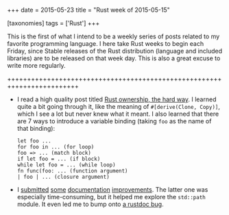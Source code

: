 +++
date = 2015-05-23
title = "Rust week of 2015-05-15"

[taxonomies]
tags = ['Rust']
+++

This is the first of what I intend to be a weekly series of posts
related to my favorite programming language. I here take Rust weeks to
begin each Friday, since Stable releases of the Rust distribution
(language and included libraries) are to be released on that week day.
This is also a great excuse to write more regularly.

++++++++++++++++++++++++++++++++++++++++++++++++++++++++++++++++++++++++

-   I read a high quality post titled [Rust ownership, the hard way]. I
    learned quite a bit going through it, like the meaning of
    `#[derive(Clone, Copy)]`, which I see a lot but never knew what it
    meant. I also learned that there are 7 ways to introduce a variable
    binding (taking `foo` as the name of that binding):

        let foo ...
        for foo in ... (for loop)
        foo => ... (match block)
        if let foo = ... (if block)
        while let foo = ... (while loop)
        fn func(foo: ... (function argument)
        | foo | ... (closure argument)

-   I [submitted][] [some][] [documentation][] [improvements]. The
    latter one was especially time-consuming, but it helped me explore
    the `std::path` module. It even led me to bump onto [a rustdoc bug].

  [Rust ownership, the hard way]: http://chrismorgan.info/blog/rust-ownership-the-hard-way.html
  [submitted]: https://github.com/rust-lang/rust/pull/25629
  [some]: https://github.com/rust-lang/rust/pull/25656
  [documentation]: https://github.com/rust-lang/rust/pull/25659
  [improvements]: https://github.com/rust-lang/rust/pull/25666
  [a rustdoc bug]: https://github.com/rust-lang/rust/issues/25673
